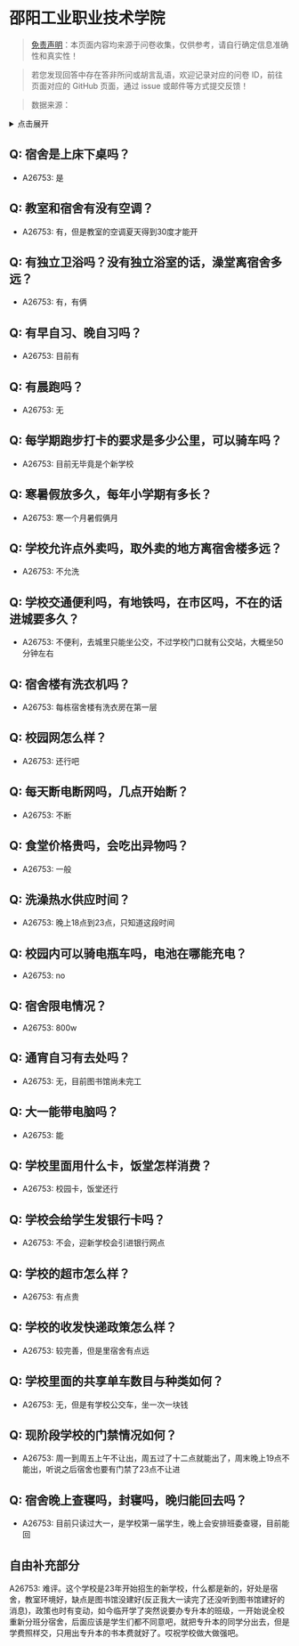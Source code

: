 # 邵阳工业职业技术学院

> [免责声明](https://colleges.chat/#_3)：本页面内容均来源于问卷收集，仅供参考，请自行确定信息准确性和真实性！

> 若您发现回答中存在答非所问或胡言乱语，欢迎记录对应的问卷 ID，前往页面对应的 GitHub 页面，通过 issue 或邮件等方式提交反馈！

> 数据来源：

<details><summary>点击展开</summary>
<ul>
<li>A26753: 匿名 (2024 年 08 月)</li>
</ul>
</details>

## Q: 宿舍是上床下桌吗？

- A26753: 是

## Q: 教室和宿舍有没有空调？

- A26753: 有，但是教室的空调夏天得到30度才能开

## Q: 有独立卫浴吗？没有独立浴室的话，澡堂离宿舍多远？

- A26753: 有，有俩

## Q: 有早自习、晚自习吗？

- A26753: 目前有

## Q: 有晨跑吗？

- A26753: 无

## Q: 每学期跑步打卡的要求是多少公里，可以骑车吗？

- A26753: 目前无毕竟是个新学校

## Q: 寒暑假放多久，每年小学期有多长？

- A26753: 寒一个月暑假俩月

## Q: 学校允许点外卖吗，取外卖的地方离宿舍楼多远？

- A26753: 不允洗

## Q: 学校交通便利吗，有地铁吗，在市区吗，不在的话进城要多久？

- A26753: 不便利，去城里只能坐公交，不过学校门口就有公交站，大概坐50分钟左右

## Q: 宿舍楼有洗衣机吗？

- A26753: 每栋宿舍楼有洗衣房在第一层

## Q: 校园网怎么样？

- A26753: 还行吧

## Q: 每天断电断网吗，几点开始断？

- A26753: 不断

## Q: 食堂价格贵吗，会吃出异物吗？

- A26753: 一般

## Q: 洗澡热水供应时间？

- A26753: 晚上18点到23点，只知道这段时间

## Q: 校园内可以骑电瓶车吗，电池在哪能充电？

- A26753: no

## Q: 宿舍限电情况？

- A26753: 800w

## Q: 通宵自习有去处吗？

- A26753: 无，目前图书馆尚未完工

## Q: 大一能带电脑吗？

- A26753: 能

## Q: 学校里面用什么卡，饭堂怎样消费？

- A26753: 校园卡，饭堂还行

## Q: 学校会给学生发银行卡吗？

- A26753: 不会，迎新学校会引进银行网点

## Q: 学校的超市怎么样？

- A26753: 有点贵

## Q: 学校的收发快递政策怎么样？

- A26753: 较完善，但是里宿舍有点远

## Q: 学校里面的共享单车数目与种类如何？

- A26753: 无，但是有学校公交车，坐一次一块钱

## Q: 现阶段学校的门禁情况如何？

- A26753: 周一到周五上午不让出，周五过了十二点就能出了，周末晚上19点不能出，听说之后宿舍也要有门禁了23点不让进

## Q: 宿舍晚上查寝吗，封寝吗，晚归能回去吗？

- A26753: 目前只读过大一，是学校第一届学生，晚上会安排班委查寝，目前能回

## 自由补充部分

A26753: 难评。这个学校是23年开始招生的新学校，什么都是新的，好处是宿舍，教室环境好，缺点是图书馆没建好(反正我大一读完了还没听到图书馆建好的消息)，政策也时有变动，如今临开学了突然说要办专升本的班级，一开始说全校重新分班分宿舍，后面应该是学生们都不同意吧，就把专升本的同学分出去，但是学费照样交，只用出专升本的书本费就好了。哎祝学校做大做强吧。